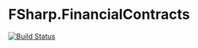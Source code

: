# FSharp.FinancialContracts
[![Build Status](https://travis-ci.org/frederikreher/FSharp.FinancialContracts.svg?branch=master)](https://travis-ci.org/frederikreher/FSharp.FinancialContracts)
